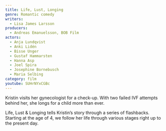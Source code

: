 ```yaml
---
title: Life, Lust, Longing
genre: Romantic comedy
writers:
  - Lisa James Larsson
producers:
  - Andreas Emanuelsson, BOB Film
actors:
  - Anja Lundqvist
  - Anki Lidén
  - Bisse Unger
  - Gustaf Hammarsten
  - Hanna Asp
  - Joel Spira
  - Josephine Bornebusch
  - Maria Selbing
category: film
youtube: SUHrNYxCGBc
---
```

Kristin visits her gynecologist for a check-up. With two failed IVF attempts behind her, she longs for a child more than ever.

Life, Lust & Longing tells Kristin’s story through a series of flashbacks. Starting at the age of 4, we follow her life through various stages right up to the present day.
